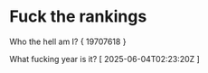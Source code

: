 # Fuck the rankings

Who the hell am I?
{ 19707618 }

What fucking year is it?
[ 2025-06-04T02:23:20Z ]
